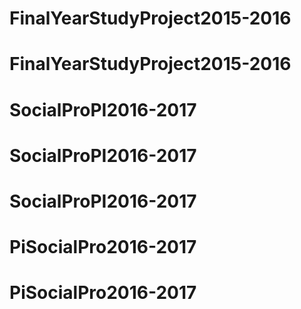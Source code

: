 # FinalYearStudyProject2015-2016
# FinalYearStudyProject2015-2016
# SocialProPI2016-2017
# SocialProPI2016-2017
# SocialProPI2016-2017
# PiSocialPro2016-2017
# PiSocialPro2016-2017
